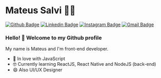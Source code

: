 # Mateus Salvi :man_technologist:

[![Github Badge](https://img.shields.io/badge/-Github-000?style=flat-square&logo=Github&logoColor=white)](https://github.com/salvimateus/)
[![Linkedin Badge](https://img.shields.io/badge/-LinkedIn-blue?style=flat-square&logo=Linkedin&logoColor=white)](https://www.linkedin.com/in/salvimateus/)
[![Instagram Badge](https://img.shields.io/badge/-Instagram-C13584?style=flat-square&labelColor=C13584&logo=instagram&logoColor=white)](https://www.instagram.com/salvimateus/)
[![Gmail Badge](https://img.shields.io/badge/-Gmail-c14438?style=flat-square&logo=Gmail&logoColor=white)](mailto:salvi.mateus@gmail.com)

### Hello! 👋 Welcome to my Github profile

My name is Mateus and I'm front-end developer.

 - 💙 In love with JavaScript
 - 🤓 Currently learning ReactJS, React Native and NodeJS (back-end)
 - 😄 Also UI/UX Designer
